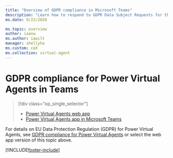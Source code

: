 ```yaml
---
title: "Overview of GDPR compliance in Microsoft Teams"
description: "Learn how to respond​ to GDPR Data Subject Requests for the Power Virtual Agents app in Microsoft Teams."
ms.date: 9/22/2020

ms.topic: overview
author: iaanw
ms.author: iawilt
manager: shellyha
ms.custom: ceX
ms.collection: virtual-agent
---
```


# GDPR compliance for Power Virtual Agents in Teams

> [!div class="op_single_selector"]
>
> - [Power Virtual Agents web app](../gdpr-summary.md)
> - [Power Virtual Agents app in Microsoft Teams](gdpr-summary-teams.md)

For details on EU Data Protection Regulation (GDPR) for Power Virtual Agents, see [GDPR compliance for Power Virtual Agents](../gdpr-summary.md) or select the web app version of this topic above.

[!INCLUDE[footer-include](../includes/footer-banner.md)]
